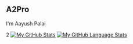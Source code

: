 ## A2Pro

I'm Aayush Palai


2
[![My GitHub Stats](https://github-readme-stats.vercel.app/api/?username=a2pro&count_private=true&theme=tokyonight&showicons=true)]()
[![My GitHub Language Stats](https://github-readme-stats.vercel.app/api/top-langs/?username=a2pro&langs_count=5&theme=tokyonight)]()


<!--
**A2Pro/a2pro** is a ✨ _special_ ✨ repository because its `README.md` (this file) appears on your GitHub profile.

Here are some ideas to get you started:

- 🔭 I’m currently working on ...
- 🌱 I’m currently learning ...
- 👯 I’m looking to collaborate on ...
- 🤔 I’m looking for help with ...
- 💬 Ask me about ...
- 📫 How to reach me: ...
- 😄 Pronouns: ...
- ⚡ Fun fact: ...
-->
